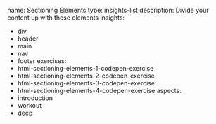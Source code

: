 name: Sectioning Elements
type: insights-list
description: Divide your content up with these elements
insights:
  - div
  - header
  - main
  - nav
  - footer
exercises:
  - html-sectioning-elements-1-codepen-exercise
  - html-sectioning-elements-2-codepen-exercise
  - html-sectioning-elements-3-codepen-exercise
  - html-sectioning-elements-4-codepen-exercise
aspects:
  - introduction
  - workout
  - deep

